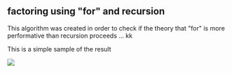## factoring using "for" and recursion
This algorithm was created in order to check if the theory that "for" is more performative than recursion proceeds ... kk

This is a simple sample of the result

<image src="./result.png" /> 

